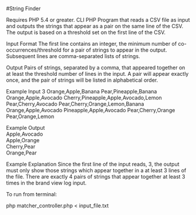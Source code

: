 #String Finder 

Requires PHP 5.4 or greater. 
CLI PHP Program that reads a CSV file as input and outputs the strings that appear as a pair on the same line of the CSV. The output is based on a threshold set on the first line of the CSV.

Input Format
The first line contains an integer, the minimum number of co-occurrences/threshold for a pair of strings to appear in the output. Subsequent lines are comma-separated lists of strings. 

Output 
Pairs of strings, separated by a comma, that appeared together on at least the threshold number of lines in the input. A pair will appear exactly once, and the pair of strings will be listed in alphabetical order. 

Example Input
3
Orange,Apple,Banana
Pear,Pineapple,Banana
Orange,Apple,Avocado
Cherry,Pineapple,Apple,Avocado,Lemon
Pear,Cherry,Avocado
Pear,Cherry,Orange,Lemon,Banana
Orange,Apple,Avocado
Pineapple,Apple,Avocado
Pear,Cherry,Orange
Pear,Orange,Lemon

Example Output<br>
Apple,Avocado<br>
Apple,Orange<br>
Cherry,Pear<br>
Orange,Pear<br>

Example Explanation
Since the first line of the input reads, 3, the output must only show those strings which appear together in a at least 3 lines of the file. There are exactly 4 pairs of strings that appear together at least 3 times in the brand view log input.

To run from terminal:

php matcher_controller.php < input_file.txt